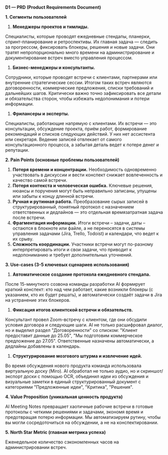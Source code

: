 **D1 — PRD (Product Requirements Document)**

**1\. Сегменты пользователей**

1.  **Менеджеры проектов и тимлиды.**

Специалисты, которые проводят ежедневные стендапы, планерки, спринт-планирование и ретроспективы. Их главная задача — следить за прогрессом, фиксировать блокеры, решения и новые задачи. Они тратят непропорционально много времени на администрирование и документирование встреч вместо управления процессом.

1.  **Бизнес-менеджеры и консультанты.**

Сотрудники, которые проводят встречи с клиентами, партнерами или внутренние стратегические сессии. Итогом таких встреч являются договоренности, коммерческие предложения, списки требований и дальнейших шагов. Критически важно точно зафиксировать все детали и обязательства сторон, чтобы избежать недопонимания и потери информации.

1.  **Фрилансеры и эксперты.**

Специалисты, работающие напрямую с клиентами. Их встречи — это консультации, обсуждение проекта, приём работ, формирование рекомендаций и списков следующих действий. У них нет ассистента или секретаря. Ведение записей отвлекает от самого консультационного процесса, а забытая деталь ведет к потере денег и репутации.

**2\. Pain Points (основные проблемы пользователей)**

1.  **Потеря времени и концентрации.** Необходимость одновременно участвовать в дискуссии и вести конспект снижает вовлеченность и качество самой встречи.
2.  **Потеря контекста и человеческая ошибка.** Ключевые решения, нюансы и поручения могут быть неправильно записаны, упущены или забыты к концу длинной встречи.
3.  **Ручная и рутинная работа.** Преобразование сырых записей в структурированный, понятный протокол с назначением ответственных и дедлайнов — это отдельная времязатратная задача после встречи.
4.  **Фрагментация информации.** Итоги встречи – задачи, даты – остаются в блокноте или файле, а не переносятся в системы управления задачами (Jira, Trello, Todoist) и календари, что ведет к их срыву.
5.  **Сложность координации.** Участники встречи могут по-разному интерпретировать итоги и свои задачи, что приводит к недопониманию и требует дополнительных уточнений.

**3\. Use-cases (3-5 ключевых сценариев использования)**

1.  **Автоматическое создание протокола ежедневного стендапа.**

После 15-минутного созвона команды разработки AI формирует краткий конспект: кто над чем работает, какие возникли блокеры (с указанием, кто их будет решать), и автоматически создаёт задачи в Jira на устранение этих блокеров.

1.  **Фиксация итогов клиентской встречи и обязательств.**

Консультант провел Zoom-встречу с клиентом, где они обсудили условия договора и следующие шаги. AI не только расшифровал диалог, но и выделил раздел "Договоренности" со списком: "Клиент предоставит данные до 25.05", "Мы подготовим коммерческое предложение до 27.05". Ответственные назначены автоматически, а дедлайны добавлены в календарь.

1.  **Структурирование мозгового штурма и извлечение идей.**

Во время обсуждения нового продукта команда использовала виртуальную доску (Miro). AI обработал не только аудио, но и скриншот/экспорт доски с помощью OCR, объединил идеи из обсуждения и визуальные заметки в единый структурированный документ с категориями "Предложенные идеи", "Критика", "Решения".

**4\. Value Proposition (уникальная ценность продукта)**

AI Meeting Notes превращает хаотичные рабочие встречи в готовые протоколы с четкими решениями и задачами, экономя время и предотвращая потерю информации. Мы автоматизируем рутину, чтобы вы могли сосредоточиться на обсуждении, а не на конспектировании.

**5\. North Star Metric (главная метрика успеха)**

Еженедельное количество сэкономленных часов на администрировании встреч.